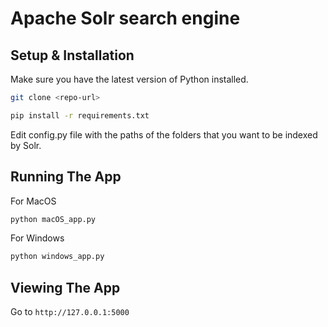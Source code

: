 # Apache Solr search engine

## Setup & Installation

Make sure you have the latest version of Python installed.

```bash
git clone <repo-url>
```

```bash
pip install -r requirements.txt
```

Edit config.py file with the paths of the folders that you want to be indexed by Solr.

## Running The App 

For MacOS 

```bash 
python macOS_app.py
```

For Windows

```bash
python windows_app.py
```

## Viewing The App

Go to `http://127.0.0.1:5000`
